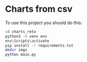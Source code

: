 # Charts from csv

To use this project you should do this:

```sh
cd charts_reto
python3 -m venv env
env\Scripts\activate
pip install -r requirements.txt
mkdir imgs
python main.py
```
